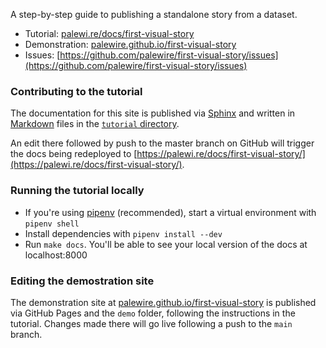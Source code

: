 A step-by-step guide to publishing a standalone story from a dataset.

- Tutorial: [palewi.re/docs/first-visual-story](https://palewi.re/docs/first-visual-story/)
- Demonstration: [palewire.github.io/first-visual-story](https://palewire.github.io/first-visual-story/)
- Issues: [https://github.com/palewire/first-visual-story/issues](https://github.com/palewire/first-visual-story/issues)

### Contributing to the tutorial

The documentation for this site is published via [Sphinx](https://www.sphinx-doc.org/en/master/) and written in [Markdown](https://www.markdownguide.org/) files in the [`tutorial` directory](/tutorial/).

An edit there followed by push to the master branch on GitHub will trigger the docs being redeployed to [https://palewi.re/docs/first-visual-story/](https://palewi.re/docs/first-visual-story/).

### Running the tutorial locally

- If you're using [pipenv](https://pipenv.pypa.io/en/latest/) (recommended), start a virtual environment with `pipenv shell`
- Install dependencies with `pipenv install --dev`
- Run `make docs`. You'll be able to see your local version of the docs at localhost:8000

### Editing the demostration site

The demonstration site at [palewire.github.io/first-visual-story](https://palewire.github.io/first-visual-story/) is published via GitHub Pages and the `demo` folder, following the instructions in the tutorial. Changes made there will go live following a push to the `main` branch.
